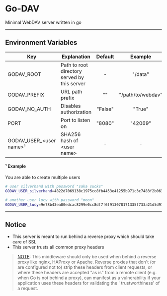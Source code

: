 # Go-DAV

Minimal WebDAV server written in go

---

## Environment Variables

| Key                       | Explanation                                  | Default |      Example      |
|---------------------------|----------------------------------------------|:-------:|:-----------------:|
| GODAV_ROOT                | Path to root directory served by this server |    -    |      "/data"      |
| GODAV_PREFIX              | URL path prefix                              |   ""    | "/path/to/webdav" |
| GODAV_NO_AUTH             | Disables authorization                       | "False" |      "True"       |
| PORT                      | Port to listen on                            | "8080"  |      "42069"      |
| GODAV_USER_\<user name\>¹ | SHA256 hash of \<user name\>                 |    -    |         -         |

#### ¹ Example

You are able to create multiple users

```bash
# user silverhand with password "saka sucks"
GODAV_USER_silverhand=4822d7069138c1975cc8fb4453e41255b971c3c7483f2b063a76932b230a6564

# another user lucy with password "moon"
GODAV_USER_lucy=9e78b43ea00edcac8299e0cc8df7f6f913078171335f733a21d5d911b6999132
```

---

## Notice

- This server is meant to run behind a reverse proxy which should take care of SSL
- This server trusts all common proxy headers

> [NOTE](https://pkg.go.dev/github.com/gorilla/handlers?utm_source=godoc#ProxyHeaders): This middleware should only be
> used when behind a reverse proxy like nginx, HAProxy or Apache. Reverse proxies that don't (or are configured not to)
> strip these headers from client requests, or where these headers are accepted "as is" from a remote client (e.g. when
> Go
> is not behind a proxy), can manifest as a vulnerability if your application uses these headers for validating the '
> trustworthiness' of a request.